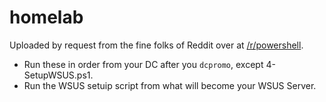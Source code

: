 # homelab
Uploaded by request from the fine folks of Reddit over at [/r/powershell](https://www.reddit.com/r/powershell).

* Run these in order from your DC after you `dcpromo`, except 4-SetupWSUS.ps1.
* Run the WSUS setuip script from what will become your WSUS Server.
